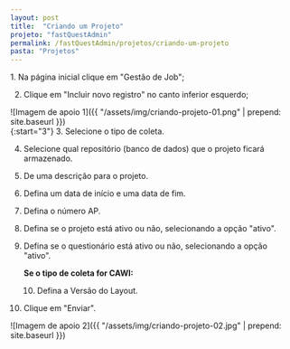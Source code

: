 ```yaml
---
layout: post
title:  "Criando um Projeto"
projeto: "fastQuestAdmin"
permalink: /fastQuestAdmin/projetos/criando-um-projeto
pasta: "Projetos"
---
```

<div class="row" markdown="1">
<div class="6u 12u$(small)" markdown="1">
1. Na página inicial clique em "Gestão de Job";

2. Clique em "Incluir novo registro" no canto inferior esquerdo;
</div>
<div class="6u 12u$(small)" markdown="1">
![Imagem de apoio 1]({{ "/assets/img/criando-projeto-01.png" | prepend: site.baseurl }})
</div>                               
</div>
<div class="row" markdown="1">
<div class="6u 12u$(small)" markdown="1">
{:start="3"}
3. Selecione o tipo de coleta.

4. Selecione qual repositório (banco de dados) que o projeto ficará armazenado.

5. De uma descrição para o projeto.

6. Defina um data de início e uma data de fim.

7. Defina o número AP.

8. Defina se o projeto está ativo ou não, selecionando a opção "ativo".

9. Defina se o questionário está ativo ou não, selecionando a opção "ativo".

    **Se o tipo de coleta for CAWI:**

    10. Defina a Versão do Layout.

11. Clique em "Enviar".
</div>
<div class="6u 12u$(small)" markdown="1">
![Imagem de apoio 2]({{ "/assets/img/criando-projeto-02.jpg" | prepend: site.baseurl }})
</div>                               
</div>